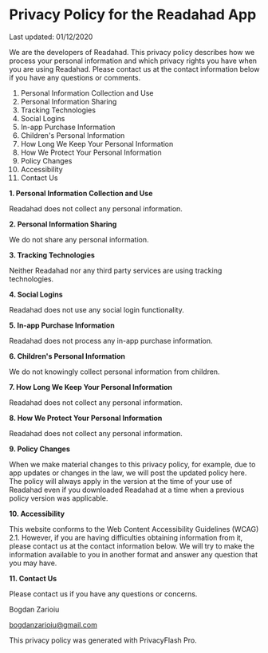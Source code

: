 
# Privacy Policy for the Readahad App


Last updated: 01/12/2020

We are the developers of Readahad. This privacy policy describes how we process your personal information and which privacy rights you have when you are using Readahad. Please contact us at the contact information below if you have any questions or comments.

 1. Personal Information Collection and Use
 2. Personal Information Sharing
 3. Tracking Technologies
 4. Social Logins
 5. In-app Purchase Information
 6. Children's Personal Information
 7. How Long We Keep Your Personal Information
 8. How We Protect Your Personal Information
 9. Policy Changes
 10. Accessibility
 11. Contact Us

**1. Personal Information Collection and Use**

Readahad does not collect any personal information.


**2. Personal Information Sharing**

We do not share any personal information.


**3. Tracking Technologies**

Neither Readahad nor any third party services are using tracking technologies.

**4. Social Logins**

Readahad does not use any social login functionality.


**5. In-app Purchase Information**

Readahad does not process any in-app purchase information.


**6. Children's Personal Information**

We do not knowingly collect personal information from children.

**7. How Long We Keep Your Personal Information**

Readahad does not collect any personal information.


**8. How We Protect Your Personal Information**

Readahad does not collect any personal information.


**9. Policy Changes**

When we make material changes to this privacy policy, for example, due to app updates or changes in the law, we will post the updated policy here. The policy will always apply in the version at the time of your use of Readahad even if you downloaded Readahad at a time when a previous policy version was applicable.


**10. Accessibility**

This website conforms to the Web Content Accessibility Guidelines (WCAG) 2.1. However, if you are having difficulties obtaining information from it, please contact us at the contact information below. We will try to make the information available to you in another format and answer any question that you may have.


**11. Contact Us**

Please contact us if you have any questions or concerns.

Bogdan Zarioiu

bogdanzarioiu@gmail.com

This privacy policy was generated with PrivacyFlash Pro.

